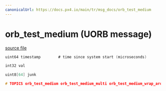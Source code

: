 ```yaml
---
canonicalUrl: https://docs.px4.io/main/tr/msg_docs/orb_test_medium
---
```


# orb_test_medium (UORB message)



[source file](https://github.com/PX4/PX4-Autopilot/blob/release/1.13/msg/orb_test_medium.msg)

```c
uint64 timestamp        # time since system start (microseconds)

int32 val

uint8[64] junk

# TOPICS orb_test_medium orb_test_medium_multi orb_test_medium_wrap_around orb_test_medium_queue orb_test_medium_queue_poll

```

